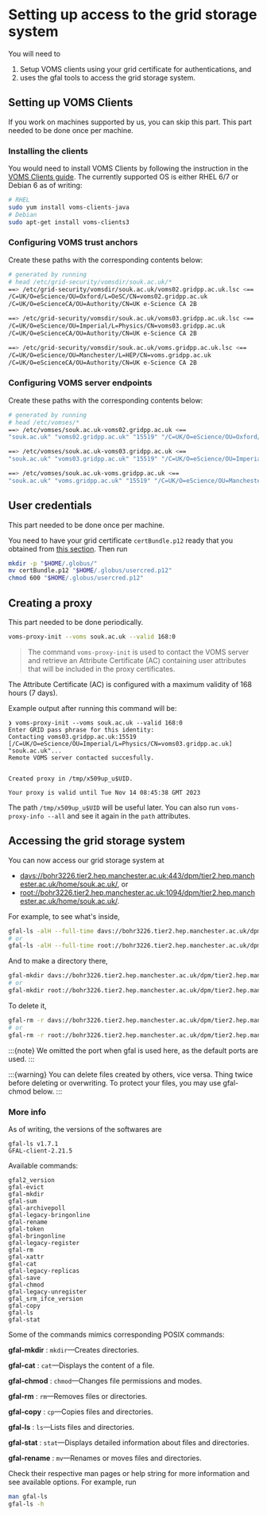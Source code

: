 # Setting up access to the grid storage system

You will need to

1. Setup VOMS clients using your grid certificate for authentications, and
2. uses the gfal tools to access the grid storage system.

## Setting up VOMS Clients

If you work on machines supported by us, you can skip this part. This part needed to be done once per machine.

### Installing the clients

You would need to install VOMS Clients by following the instruction in the [VOMS Clients guide](https://italiangrid.github.io/voms/documentation/voms-clients-guide/3.0.5/#installing-the-clients-). The currently supported OS is either RHEL 6/7 or Debian 6 as of writing:

```bash
# RHEL
sudo yum install voms-clients-java
# Debian
sudo apt-get install voms-clients3
```

### Configuring VOMS trust anchors

Create these paths with the corresponding contents below:

```sh
# generated by running
# head /etc/grid-security/vomsdir/souk.ac.uk/*
==> /etc/grid-security/vomsdir/souk.ac.uk/voms02.gridpp.ac.uk.lsc <==
/C=UK/O=eScience/OU=Oxford/L=OeSC/CN=voms02.gridpp.ac.uk
/C=UK/O=eScienceCA/OU=Authority/CN=UK e-Science CA 2B

==> /etc/grid-security/vomsdir/souk.ac.uk/voms03.gridpp.ac.uk.lsc <==
/C=UK/O=eScience/OU=Imperial/L=Physics/CN=voms03.gridpp.ac.uk
/C=UK/O=eScienceCA/OU=Authority/CN=UK e-Science CA 2B

==> /etc/grid-security/vomsdir/souk.ac.uk/voms.gridpp.ac.uk.lsc <==
/C=UK/O=eScience/OU=Manchester/L=HEP/CN=voms.gridpp.ac.uk
/C=UK/O=eScienceCA/OU=Authority/CN=UK e-Science CA 2B
```

### Configuring VOMS server endpoints

Create these paths with the corresponding contents below:

```sh
# generated by running
# head /etc/vomses/* 
==> /etc/vomses/souk.ac.uk-voms02.gridpp.ac.uk <==
"souk.ac.uk" "voms02.gridpp.ac.uk" "15519" "/C=UK/O=eScience/OU=Oxford/L=OeSC/CN=voms02.gridpp.ac.uk" "souk.ac.uk" "24"

==> /etc/vomses/souk.ac.uk-voms03.gridpp.ac.uk <==
"souk.ac.uk" "voms03.gridpp.ac.uk" "15519" "/C=UK/O=eScience/OU=Imperial/L=Physics/CN=voms03.gridpp.ac.uk" "souk.ac.uk" "24"

==> /etc/vomses/souk.ac.uk-voms.gridpp.ac.uk <==
"souk.ac.uk" "voms.gridpp.ac.uk" "15519" "/C=UK/O=eScience/OU=Manchester/L=HEP/CN=voms.gridpp.ac.uk" "souk.ac.uk" "24"
```

## User credentials

This part needed to be done once per machine.

You need to have your grid certificate `certBundle.p12` ready that you obtained from [this section](#obtaining-grid-cert). Then run

```bash
mkdir -p "$HOME/.globus/"
mv certBundle.p12 "$HOME/.globus/usercred.p12"
chmod 600 "$HOME/.globus/usercred.p12"
```

## Creating a proxy

This part needed to be done periodically.

```bash
voms-proxy-init --voms souk.ac.uk --valid 168:0
```

> The command `voms-proxy-init` is used to contact the VOMS server and retrieve an Attribute Certificate (AC) containing user attributes that will be included in the proxy certificates.

The Attribute Certificate (AC) is configured with a maximum validity of 168 hours (7 days).

Example output after running this command will be:

```
❯ voms-proxy-init --voms souk.ac.uk --valid 168:0
Enter GRID pass phrase for this identity:
Contacting voms03.gridpp.ac.uk:15519 [/C=UK/O=eScience/OU=Imperial/L=Physics/CN=voms03.gridpp.ac.uk] "souk.ac.uk"...
Remote VOMS server contacted succesfully.


Created proxy in /tmp/x509up_u$UID.

Your proxy is valid until Tue Nov 14 08:45:38 GMT 2023
```

The path `/tmp/x509up_u$UID` will be useful later. You can also run `voms-proxy-info --all` and see it again in the `path` attributes.

## Accessing the grid storage system

You can now access our grid storage system at

- <davs://bohr3226.tier2.hep.manchester.ac.uk:443/dpm/tier2.hep.manchester.ac.uk/home/souk.ac.uk/>, or
- <root://bohr3226.tier2.hep.manchester.ac.uk:1094/dpm/tier2.hep.manchester.ac.uk/home/souk.ac.uk/>.

For example, to see what's inside,

```bash
gfal-ls -alH --full-time davs://bohr3226.tier2.hep.manchester.ac.uk/dpm/tier2.hep.manchester.ac.uk/home/souk.ac.uk/
# or
gfal-ls -alH --full-time root://bohr3226.tier2.hep.manchester.ac.uk/dpm/tier2.hep.manchester.ac.uk/home/souk.ac.uk/
```

And to make a directory there,

```bash
gfal-mkdir davs://bohr3226.tier2.hep.manchester.ac.uk/dpm/tier2.hep.manchester.ac.uk/home/souk.ac.uk/testing
# or
gfal-mkdir root://bohr3226.tier2.hep.manchester.ac.uk/dpm/tier2.hep.manchester.ac.uk/home/souk.ac.uk/testing
```

To delete it,

```bash
gfal-rm -r davs://bohr3226.tier2.hep.manchester.ac.uk/dpm/tier2.hep.manchester.ac.uk/home/souk.ac.uk/testing
# or
gfal-rm -r root://bohr3226.tier2.hep.manchester.ac.uk/dpm/tier2.hep.manchester.ac.uk/home/souk.ac.uk/testing
```

:::{note}
We omitted the port when gfal is used here, as the default ports are used.
:::

:::{warning}
You can delete files created by others, vice versa. Thing twice before deleting or overwriting. To protect your files, you may use gfal-chmod below.
:::

### More info

As of writing, the versions of the softwares are

```
gfal-ls v1.7.1
GFAL-client-2.21.5
```

Available commands:

```
gfal2_version
gfal-evict
gfal-mkdir
gfal-sum
gfal-archivepoll
gfal-legacy-bringonline
gfal-rename
gfal-token
gfal-bringonline
gfal-legacy-register
gfal-rm
gfal-xattr
gfal-cat
gfal-legacy-replicas
gfal-save
gfal-chmod
gfal-legacy-unregister
gfal_srm_ifce_version
gfal-copy
gfal-ls
gfal-stat
```

Some of the commands mimics corresponding POSIX commands:

**gfal-mkdir**
: `mkdir`—Creates directories.

**gfal-cat**
: `cat`—Displays the content of a file.

**gfal-chmod**
: `chmod`—Changes file permissions and modes.

**gfal-rm**
: `rm`—Removes files or directories.

**gfal-copy**
: `cp`—Copies files and directories.

**gfal-ls**
: `ls`—Lists files and directories.

**gfal-stat**
: `stat`—Displays detailed information about files and directories.

**gfal-rename**
: `mv`—Renames or moves files and directories.

Check their respective man pages or help string for more information and see available options. For example, run

```bash
man gfal-ls
gfal-ls -h
```
